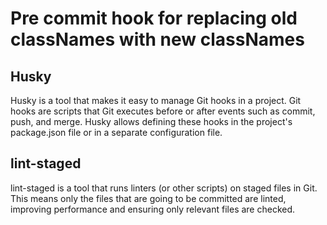 # Pre commit hook for replacing old classNames with new classNames

## Husky

Husky is a tool that makes it easy to manage Git hooks in a project. Git hooks are scripts that Git executes before or after events such as commit, push, and merge. Husky allows defining these hooks in the project's package.json file or in a separate configuration file.

## lint-staged

lint-staged is a tool that runs linters (or other scripts) on staged files in Git. This means only the files that are going to be committed are linted, improving performance and ensuring only relevant files are checked.
